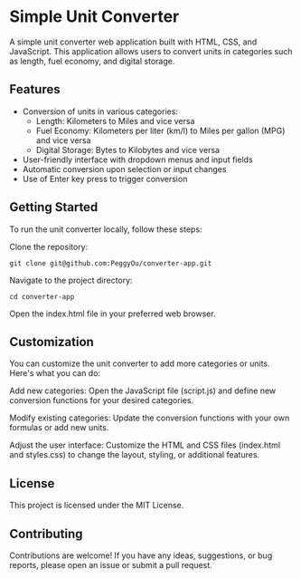 # Simple Unit Converter
A simple unit converter web application built with HTML, CSS, and JavaScript. This application allows users to convert units in categories such as length, fuel economy, and digital storage.

## Features
* Conversion of units in various categories:
  * Length: Kilometers to Miles and vice versa
  * Fuel Economy: Kilometers per liter (km/l) to Miles per gallon (MPG) and vice versa
  * Digital Storage: Bytes to Kilobytes and vice versa
* User-friendly interface with dropdown menus and input fields
* Automatic conversion upon selection or input changes
* Use of Enter key press to trigger conversion

## Getting Started
To run the unit converter locally, follow these steps:

Clone the repository:
````
git clone git@github.com:PeggyOu/converter-app.git
````

Navigate to the project directory:
````
cd converter-app
````
Open the index.html file in your preferred web browser.

## Customization
You can customize the unit converter to add more categories or units. Here's what you can do:

Add new categories: Open the JavaScript file (script.js) and define new conversion functions for your desired categories.

Modify existing categories: Update the conversion functions with your own formulas or add new units.

Adjust the user interface: Customize the HTML and CSS files (index.html and styles.css) to change the layout, styling, or additional features.

## License
This project is licensed under the MIT License.

## Contributing
Contributions are welcome! If you have any ideas, suggestions, or bug reports, please open an issue or submit a pull request.
